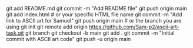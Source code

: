 git add README.md
git commit -m "Add README file"
git push origin main
git add index.html  # or your specific HTML file name
git commit -m "Add link to ASCII art for Samuel"
git push origin main  # or the branch you are using
git init
git remote add origin https://github.com/Sam-p2/ascii-art-task.git
git branch
git checkout -b main
git add .
git commit -m "Initial commit with ASCII art code"
git push -u origin main

